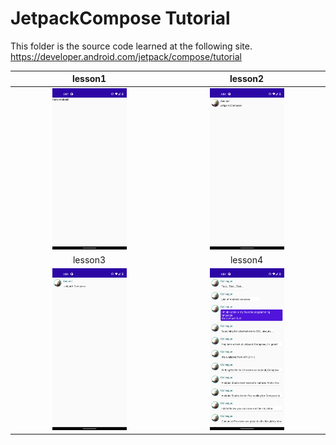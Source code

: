 # JetpackCompose Tutorial

This folder is the source code learned at the following site.
https://developer.android.com/jetpack/compose/tutorial

|lesson1|lesson2|
|:---:|:---:|
|<img src="capture/lesson_1.png" alt="lesson_1" width="50%" height="50%">|<img src="capture/lesson_2.png" alt="lesson_2" width="50%" height="50%">|
|lesson3|lesson4|
|<img src="capture/lesson_3.png" alt="lesson_3" width="50%" height="50%">|<img src="capture/lesson_4.png" alt="lesson_4" width="50%" height="50%">

